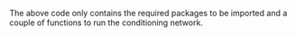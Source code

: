 The above code only contains the required packages to be imported and a couple of functions to run the conditioning network. 
